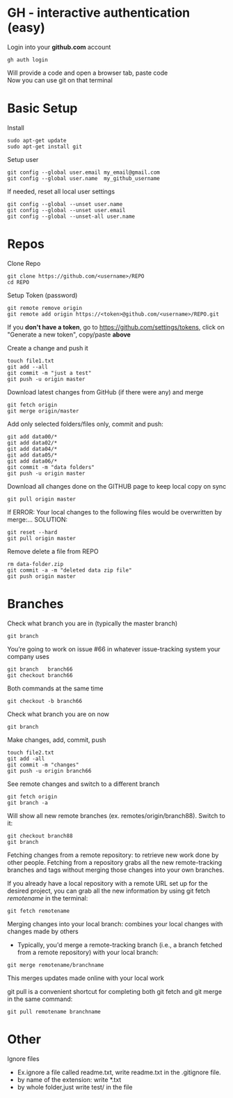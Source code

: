 # GH - interactive authentication (easy)
Login into your **github.com** account 
```
gh auth login
```
Will provide a code and open a browser tab, paste code\
Now you can use git on that terminal


# Basic Setup
Install 
```
sudo apt-get update
sudo apt-get install git
```
Setup user
```
git config --global user.email my_email@gmail.com
git config --global user.name  my_github_username
```
If needed, reset all local user settings
```
git config --global --unset user.name
git config --global --unset user.email
git config --global --unset-all user.name
```

# Repos
Clone Repo
```
git clone https://github.com/<username>/REPO
cd REPO
```
Setup Token (password)
```
git remote remove origin
git remote add origin https://<token>@github.com/<username>/REPO.git
```

If you **don't have a token**, go to https://github.com/settings/tokens, click on "Generate a new token", copy/paste <token> **above**
    
Create a change and push it
```
touch file1.txt
git add --all
git commit -m "just a test"
git push -u origin master
```

Download latest changes from GitHub (if there were any) and merge
```
git fetch origin
git merge origin/master
```

Add only selected folders/files only, commit and push:
```
git add data00/*
git add data02/*
git add data04/*
git add data05/*
git add data06/*
git commit -m "data folders"
git push -u origin master
```

Download all changes done on the GITHUB page to keep local copy on sync
```
git pull origin master
```

If ERROR: Your local changes to the following files would be overwritten by merge:... SOLUTION:
```
git reset --hard
git pull origin master
```

Remove delete a file from REPO
```
rm data-folder.zip
git commit -a -m "deleted data zip file"
git push origin master
```

# Branches

Check what branch you are in (typically the master branch)
```
git branch
```

You’re going to work on issue #66 in whatever issue-tracking system your company uses
```
git branch   branch66
git checkout branch66
```

Both commands at the same time
```
git checkout -b branch66
```

Check what branch you are on now
```
git branch
```

Make changes, add, commit, push
```
touch file2.txt
git add -all
git commit -m "changes"
git push -u origin branch66
```

See remote changes and switch to a different branch
```
git fetch origin
git branch -a
```

Will show all new remote branches (ex. remotes/origin/branch88). Switch to it:
```
git checkout branch88
git branch    
```

Fetching changes from a remote repository: to retrieve new work done by other people. Fetching from a repository grabs all the new remote-tracking branches and tags without merging those changes into your own branches.

If you already have a local repository with a remote URL set up for the desired project, you can grab all the new information by using git fetch *remotename* in the terminal:
```
git fetch remotename
```

Merging changes into your local branch: combines your local changes with changes made by others
* Typically, you'd merge a remote-tracking branch (i.e., a branch fetched from a remote repository) with your local branch:
```
git merge remotename/branchname
```
This merges updates made online with your local work

    
git pull is a convenient shortcut for completing both git fetch and git merge in the same command:
```
git pull remotename branchname
```
    
    
    
# Other

Ignore files
* Ex.ignore a file called readme.txt, write readme.txt in the .gitignore file.
* by name of the extension: write *.txt
* by whole folder,just write test/ in the file



